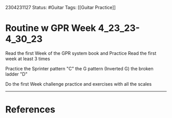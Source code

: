 
2304231127
	Status: #Guitar
		Tags: [[Guitar Practice]]


# Routine w GPR Week 4_23_23-4_30_23


Read the first Week of the GPR system book and Practice 
Read the first week at least 3 times

Practice the Sprinter pattern "C"
the G pattern (Inverted G)
the broken ladder "D"

Do the first Week challenge practice and exercises with all the scales










---
# References